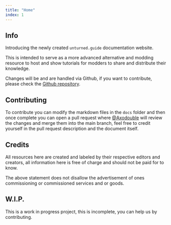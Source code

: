```yaml
---
title: "Home"
index: 1
---
```


## Info

Introducing the newly created `unturned.guide` documentation website.

This is intended to serve as a more advanced alternative and modding resource to host and show tutorials for modders to share and distribute their knowledge.

Changes will be and are handled via Github, if you want to contribute, please check the [Github repository](https://github.com/axodouble/unturned.guide).

## Contributing

To contribute you can modify the markdown files in the `docs` folder and then once complete you can open a pull request where [@Axodouble](https://github.com/axodouble) will review the changes and merge them into the main branch, feel free to credit yourself in the pull request description and the document itself.

## Credits

All resources here are created and labeled by their respective editors and creators, all information here is free of charge and should not be paid for to know.

The above statement does not disallow the advertisement of ones commissioning or commissioned services and or goods.

## W.I.P.

This is a work in progress project, this is incomplete, you can help us by contributing.
